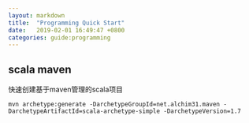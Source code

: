 ```yaml
---
layout: markdown
title:  "Programming Quick Start"
date:   2019-02-01 16:49:47 +0800
categories: guide:programming
---
```


## scala maven
快速创建基于maven管理的scala项目
```
mvn archetype:generate -DarchetypeGroupId=net.alchim31.maven -DarchetypeArtifactId=scala-archetype-simple -DarchetypeVersion=1.7
```
